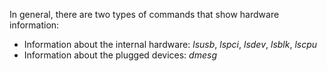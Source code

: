
In general, there are two types of commands that show hardware information: 

- Information about the internal hardware: *lsusb*, *lspci*, *lsdev*, *lsblk*, *lscpu*
- Information about the plugged devices: *dmesg*
